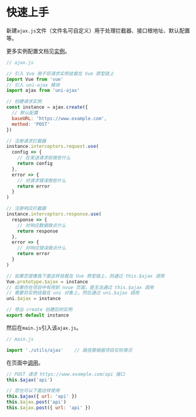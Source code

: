 # 快速上手

新建`ajax.js`文件（文件名可自定义）用于处理拦截器、接口根地址、默认配置等。

更多实例配置文档见[实例](/instance/create.html)。

```JavaScript
// ajax.js

// 引入 Vue 用于将请求实例挂载在 Vue 原型链上
import Vue from 'vue'
// 引入 uni-ajax 模块
import ajax from 'uni-ajax'

// 创建请求实例
const instance = ajax.create({
  // 默认配置
  baseURL: 'https://www.example.com',
  method: 'POST'
})

// 注册请求拦截器
instance.interceptors.request.use(
  config => {
    // 在发送请求前做些什么
    return config
  },
  error => {
    // 对请求错误做些什么
    return error
  }
)

// 注册响应拦截器
instance.interceptors.response.use(
  response => {
    // 对响应数据做点什么
    return response
  },
  error => {
    // 对响应错误做点什么
    return error
  }
)

// 如果您是像我下面这样挂载在 Vue 原型链上，则通过 this.$ajax 调用
Vue.prototype.$ajax = instance
// 如果你在项目中有用到 nvue 页面，是无法通过 this.$ajax 调用
// 需要将实例挂载在 uni 对象上，然后通过 uni.$ajax 调用
uni.$ajax = instance

// 导出 create 创建后的实例
export default instance
```

然后在`main.js`引入该`ajax.js`。

```JavaScript
// main.js

import './utils/ajax'    // 路径需根据项目实际情况
```

在页面中[调用](/usage/api.html#请求方法)。

```JavaScript
// POST 请求 https://www.example.com/api 接口
this.$ajax('api')

// 您也可以下面这样使用
this.$ajax({ url: 'api' })
this.$ajax.post('api')
this.$ajax.post({ url: 'api' })
```
